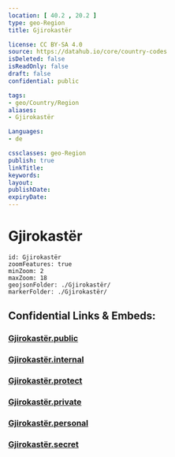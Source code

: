 ```yaml
---
location: [ 40.2 , 20.2 ] 
type: geo-Region
title: Gjirokastër

license: CC BY-SA 4.0
source: https://datahub.io/core/country-codes
isDeleted: false
isReadOnly: false
draft: false
confidential: public

tags:
- geo/Country/Region
aliases:
- Gjirokastër

Languages:
- de

cssclasses: geo-Region
publish: true
linkTitle: 
keywords: 
layout: 
publishDate: 
expiryDate: 
---
```


# Gjirokastër

```leaflet
id: Gjirokastër
zoomFeatures: true 
minZoom: 2 
maxZoom: 18
geojsonFolder: ./Gjirokastër/
markerFolder: ./Gjirokastër/
```


## Confidential Links & Embeds: 

### [Gjirokastër.public](/_public/\Earth\Continent\Europe\Europe~South\Albania\Counties~AlbaniaGjirokastër.public.md) 

### [Gjirokastër.internal](/_internal/\Earth\Continent\Europe\Europe~South\Albania\Counties~AlbaniaGjirokastër.internal.md) 

### [Gjirokastër.protect](/_protect/\Earth\Continent\Europe\Europe~South\Albania\Counties~AlbaniaGjirokastër.protect.md) 

### [Gjirokastër.private](/_private/\Earth\Continent\Europe\Europe~South\Albania\Counties~AlbaniaGjirokastër.private.md) 

### [Gjirokastër.personal](/_personal/\Earth\Continent\Europe\Europe~South\Albania\Counties~AlbaniaGjirokastër.personal.md) 

### [Gjirokastër.secret](/_secret/\Earth\Continent\Europe\Europe~South\Albania\Counties~AlbaniaGjirokastër.secret.md)

